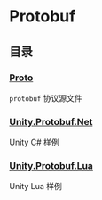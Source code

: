 # Protobuf

## 目录

### [Proto](Proto)

`protobuf` 协议源文件

### [Unity.Protobuf.Net](Unity.Protobuf.Net)

Unity C# 样例

### [Unity.Protobuf.Lua](Unity.Protobuf.Lua)

Unity Lua 样例

